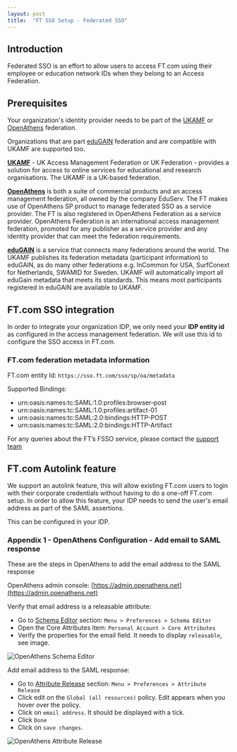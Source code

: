 ```yaml
---
layout: post
title:  "FT SSO Setup - Federated SSO"
---
```


## Introduction
Federated SSO is an effort to allow users to access FT.com using their employee or education network IDs when they belong to an Access Federation.

## Prerequisites
Your organization's identity provider needs to be part of the [UKAMF](https://www.ukfederation.org.uk/) or [OpenAthens](http://www.openathens.net/) federation.

Organizations that are part [eduGAIN](http://services.geant.net/edugain/Pages/Home.aspx) federation and are compatible with UKAMF are supported too.

**[UKAMF](https://www.ukfederation.org.uk/)** - UK Access Management Federation or UK Federation  - provides a solution for access to online services for educational and research organisations.  The UKAMF is a UK-based federation.  

**[OpenAthens](http://www.openathens.net/)** is both a suite of commercial products and an access management federation, all owned by the company EduServ. The FT makes use of OpenAthens SP product to manage federated SSO as a service provider. The FT is also registered in OpenAthens Federation as a service provider. OpenAthens Federation is an international access management federation, promoted for any publisher as a service provider and any identity provider that can meet the federation requirements.

**[eduGAIN](http://services.geant.net/edugain/Pages/Home.aspx)** is a service that connects many federations around the world. The UKAMF publishes its federation metadata (participant information) to eduGAIN, as do many other federations e.g. InCommon for USA, SurfConext for Netherlands, SWAMID for Sweden. UKAMF will automatically import all eduGain metadata that meets its standards. This means most participants registered in eduGAIN are available to UKAMF.

## FT.com SSO integration
In order to integrate your organization IDP, we only need your **IDP entity id** as configured in the access management federation.
We will use this id to configure the SSO access in FT.com.

### FT.com federation metadata information
FT.com entity Id: `https://sso.ft.com/sso/sp/oa/metadata`

Supported Bindings:

* urn:oasis:names:tc:SAML:1.0:profiles:browser-post
* urn:oasis:names:tc:SAML:1.0:profiles:artifact-01
* urn:oasis:names:tc:SAML:2.0:bindings:HTTP-POST
* urn:oasis:names:tc:SAML:2.0:bindings:HTTP-Artifact

For any queries about the FT’s FSSO service, please contact the [support team](mailto:B2B.CustomerSupport@ft.com)

## FT.com Autolink feature
We support an autolink feature, this will allow existing FT.com users to login with their corporate credentials without having to do a one-off FT.com setup.
In order to allow this feature, your IDP needs to send the user's email address as part of the SAML assertions.

This can be configured in your IDP.


### Appendix 1 - OpenAthens Configuration - Add email to SAML response
These are the steps in OpenAthens to add the email address to the SAML response

OpenAthens admin console: [https://admin.openathens.net](https://admin.openathens.net)

Verify that email address is a releasable attribute:

* Go to [Schema Editor](https://admin.openathens.net/#SchemaEditor) section: `Menu > Preferences > Schema Editor`
* Open the Core Attributes item: `Personal Account > Core Attributes`
* Verify the properties for the email field. It needs to display `releasable`, see image.

![OpenAthens Schema Editor](/sso-support/assets/images/openathens-schema-editor.png)

Add email address to the SAML response:

* Go to [Attribute Release](https://admin.openathens.net/#ReleasePolicies) section: `Menu > Preferences > Attribute Release`
* Click edit on the `Global (all resources)` policy. Edit appears when you hover over the policy.
* Click on `email address`. It should be displayed with a tick.
* Click `Done`
* Click on `save changes`.

![OpenAthens Attribute Release](/sso-support/assets/images/openathens-release-attributes.png)
